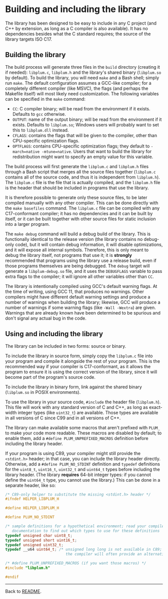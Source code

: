 # Building and including the library

The library has been designed to be easy to include in any C project (and C++ by extension, as long as a C compiler is
also available).
It has no dependencies besides what the C standard requires; the source of the library targets ISO C17.

## Building the library

The build process will generate three files in the `build` directory (creating it if needed): `libplum.c`, `libplum.h`
and the library's shared binary (`libplum.so` by default).
To build the library, you will need `make` and a Bash shell; simply run `make`.
The default configuration assumes a GCC-like compiler; for a completely different compiler (like MSVC), the flags (and
perhaps the Makefile itself) will most likely need customization.
The following variables can be specified in the `make` command:

- `CC`: C compiler binary; will be read from the environment if it exists.
  Defaults to `gcc` otherwise.
- `OUTPUT`: name of the output binary; will be read from the environment if it exists.
  Defaults to `libplum.so`; Windows users will probably want to set this to `libplum.dll` instead.
- `CFLAGS`: contains the flags that will be given to the compiler, other than CPU-specific optimization flags.
- `OPTFLAGS`: contains CPU-specific optimization flags; they default to `-march=native -mtune=native`.
  Users that want to build the library for redistribution might want to specify an empty value for this variable.

The build process will first generate the `libplum.c` and `libplum.h` files through a Bash script that merges all the
source files together (`libplum.c` contains all of the source code, and thus it is independent from `libplum.h`).
The `libplum.c` file is the file that is actually compiled, and the `libplum.h` file is the header that should be
included in programs that use the library.

It is therefore possible to generate only these source files, to be later compiled manually with any other compiler.
This can be done directly with the `make basefiles` command.
The `libplum.c` file can be compiled with any C17-conformant compiler; it has no dependencies and it can be built by
itself, or it can be built together with other source files for static inclusion into a larger program.

The `make debug` command will build a debug build of the library.
This is functionally identical to the release version (the library contains no debug-only code), but it will contain
debug information, it will disable optimizations, and it will expose all internal symbols.
Therefore, this is only meant to debug the library itself, not programs that use it; it is **strongly** recommended
that programs using the library use a release build, even if those programs themselves are being debugged.
The `debug` target will generate a `libplum-debug.so` file, and it uses the `DEBUGFLAGS` variable to pass extra flags
to the compiler; it will ignore all other variables other than `CC`.

The library is intentionally compiled using GCC's default warning flags.
At the time of writing, using GCC 11, that produces no warnings.
Other compilers might have different default warning settings and produce a number of warnings when building the
library; likewise, GCC will produce a number of warnings if some warning flags (like `-Wall -Wextra`) are given.
Warnings that are already known have been determined to be spurious and don't signal any actual bug in the code.

## Using and including the library

The library can be included in two forms: source or binary.

To include the library in source form, simply copy the `libplum.c` file into your program and compile it alongside the
rest of your program.
This is the recommended way if your compiler is C17-conformant, as it allows the program to ensure it is using the
correct version of the library, since it will become part of the program's source code.

To include the library in binary form, link against the shared binary (`libplum.so` in POSIX environments).

To use the library in your source code, `#include` the header file (`libplum.h`).
This file will work with any standard version of C and C++, as long as exact-width integer types (like `uint32_t`) are
available.
Those types are available in all versions of C since C99 and in all versions of C++.

The library can make available some macros that aren't prefixed with `PLUM_` to make your code more readable.
These macros are disabled by default; to enable them, add a `#define PLUM_UNPREFIXED_MACROS` definition before
including the library header.

If your program is using C89, your compiler might still provide the `<stdint.h>` header; in that case, you can include
the library header directly.
Otherwise, add a `#define PLUM_NO_STDINT` definition and `typedef` definitions for the `uint8_t`, `uint16_t`,
`uint32_t` and `uint64_t` types before including the library header.
(The library **requires** 64-bit integer types: if you cannot define the `uint64_t` type, you cannot use the library.)
This can be done in a separate header, like so:

```c
/* C89-only helper to substitute the missing <stdint.h> header */
#ifndef HELPER_LIBPLUM_H

#define HELPER_LIBPLUM_H

#define PLUM_NO_STDINT

/* sample definitions for a hypothetical environment; read your compiler's
   documentation to find out which types to use for these definitions      */
typedef unsigned char uint8_t;
typedef unsigned short uint16_t;
typedef unsigned uint32_t;
typedef __u64 uint64_t; /* unsigned long long is not available in C89;
                           the compiler will often provide an alternative */

/* #define PLUM_UNPREFIXED_MACROS (if you want those macros) */
#include "libplum.h"

#endif
```

* * *

Back to [README](README.md).
